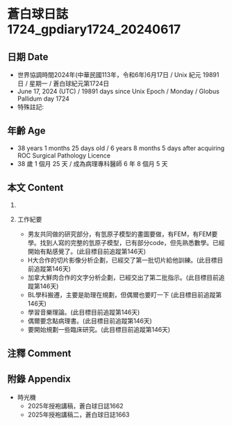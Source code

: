[_metadata_:encoding]: - "utf-8"
[_metadata_:language]: - "zh-Hant-TW"
[_metadata_:fileformat]: - "markdown"
[_metadata_:MIME_type]: - "text/plain"
[_metadata_:markdown_version]: - "commonmark version 0.30"
[_metadata_:markdown_spec]: - "https://spec.commonmark.org/0.30/"

# 蒼白球日誌1724_gpdiary1724_20240617 #

## 日期 Date ##

* 世界協調時間2024年(中華民國113年，令和6年)6月17日 / Unix 紀元 19891 日 / 星期一 / 蒼白球紀元第1724日
* June 17, 2024 (UTC) / 19891 days since Unix Epoch / Monday / Globus Pallidum day 1724
* 特殊註記:

## 年齡 Age ##

* 38 years 1 months 25 days old / 6 years 8 months 5 days after acquiring ROC Surgical Pathology Licence
* 38 歲 1 個月 25 天 / 成為病理專科醫師 6 年 8 個月 5 天

## 本文 Content ##

1. 

2. 工作紀要

    - 男友共同做的研究部分，有氫原子模型的畫圖要做，有FEM，有FEM要學。找到人寫的完整的氫原子模型，已有部分code，但先熟悉數學。已經開始有點感覺了。(此目標目前追蹤第146天)
    - H大合作的切片影像分析企劃，已經交了第一批切片給他訓練。(此目標目前追蹤第146天)
    - 加拿大鮮肉合作的文字分析企劃，已經交出了第二批指示。(此目標目前追蹤第146天)
    - BL學科搬遷，主要是助理在規劃，但偶爾也要盯一下 (此目標目前追蹤第146天)
    - 學習音樂理論。(此目標目前追蹤第146天)
    - 偶爾要念點病理書。(此目標目前追蹤第146天)
    - 要開始規劃一些臨床研究。(此目標目前追蹤第146天)

## 注釋 Comment ##


## 附錄 Appendix ##

* 時光機
    - 2025年授袍講稿，蒼白球日誌1662
    - 2025年授袍講稿二，蒼白球日誌1663
